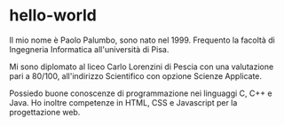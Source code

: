 # hello-world

Il mio nome è Paolo Palumbo, sono nato nel 1999. Frequento la facoltà di Ingegneria Informatica all'università di Pisa.

Mi sono diplomato al liceo Carlo Lorenzini di Pescia con una valutazione pari a 80/100, all'indirizzo Scientifico con opzione Scienze Applicate.

Possiedo buone conoscenze di programmazione nei linguaggi C, C++ e Java. Ho inoltre competenze in HTML, CSS e Javascript per la progettazione web.

